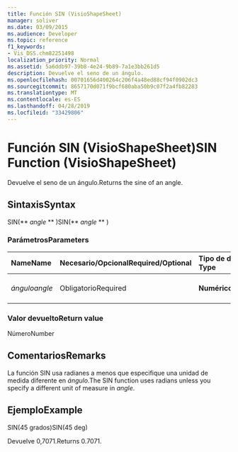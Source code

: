 ```yaml
---
title: Función SIN (VisioShapeSheet)
manager: soliver
ms.date: 03/09/2015
ms.audience: Developer
ms.topic: reference
f1_keywords:
- Vis_DSS.chm82251498
localization_priority: Normal
ms.assetid: 5a6ddb97-39b8-4e24-9b89-7a1e3bb261d5
description: Devuelve el seno de un ángulo.
ms.openlocfilehash: 00701656d400264c206f4a48ed88cf94f0902dc3
ms.sourcegitcommit: 8657170d071f9bcf680aba50b9c07f2a4fb82283
ms.translationtype: MT
ms.contentlocale: es-ES
ms.lasthandoff: 04/28/2019
ms.locfileid: "33429806"
---
```

# <a name="sin-function-visioshapesheet"></a><span data-ttu-id="396b4-103">Función SIN (VisioShapeSheet)</span><span class="sxs-lookup"><span data-stu-id="396b4-103">SIN Function (VisioShapeSheet)</span></span>

<span data-ttu-id="396b4-104">Devuelve el seno de un ángulo.</span><span class="sxs-lookup"><span data-stu-id="396b4-104">Returns the sine of an angle.</span></span> 
  
## <a name="syntax"></a><span data-ttu-id="396b4-105">Sintaxis</span><span class="sxs-lookup"><span data-stu-id="396b4-105">Syntax</span></span>

<span data-ttu-id="396b4-106">SIN(\*\* *angle* \*\* )</span><span class="sxs-lookup"><span data-stu-id="396b4-106">SIN(\*\* *angle* \*\* )</span></span> 
  
### <a name="parameters"></a><span data-ttu-id="396b4-107">Parámetros</span><span class="sxs-lookup"><span data-stu-id="396b4-107">Parameters</span></span>

|<span data-ttu-id="396b4-108">**Name**</span><span class="sxs-lookup"><span data-stu-id="396b4-108">**Name**</span></span>|<span data-ttu-id="396b4-109">**Necesario/Opcional**</span><span class="sxs-lookup"><span data-stu-id="396b4-109">**Required/Optional**</span></span>|<span data-ttu-id="396b4-110">**Tipo de datos**</span><span class="sxs-lookup"><span data-stu-id="396b4-110">**Data Type**</span></span>|<span data-ttu-id="396b4-111">**Descripción**</span><span class="sxs-lookup"><span data-stu-id="396b4-111">**Description**</span></span>|
|:-----|:-----|:-----|:-----|
| <span data-ttu-id="396b4-112">_ángulo_</span><span class="sxs-lookup"><span data-stu-id="396b4-112">_angle_</span></span> <br/> |<span data-ttu-id="396b4-113">Obligatorio</span><span class="sxs-lookup"><span data-stu-id="396b4-113">Required</span></span>  <br/> |<span data-ttu-id="396b4-114">**Numérico**</span><span class="sxs-lookup"><span data-stu-id="396b4-114">**Numeric**</span></span> <br/> |<span data-ttu-id="396b4-115">Ángulo del que obtener el seno.</span><span class="sxs-lookup"><span data-stu-id="396b4-115">The angle of which to get the sine.</span></span>  <br/> |
   
### <a name="return-value"></a><span data-ttu-id="396b4-116">Valor devuelto</span><span class="sxs-lookup"><span data-stu-id="396b4-116">Return value</span></span>

<span data-ttu-id="396b4-117">Número</span><span class="sxs-lookup"><span data-stu-id="396b4-117">Number</span></span>
  
## <a name="remarks"></a><span data-ttu-id="396b4-118">Comentarios</span><span class="sxs-lookup"><span data-stu-id="396b4-118">Remarks</span></span>

<span data-ttu-id="396b4-119">La función SIN usa radianes a menos que especifique una unidad de medida diferente en  _ángulo_.</span><span class="sxs-lookup"><span data-stu-id="396b4-119">The SIN function uses radians unless you specify a different unit of measure in  _angle_.</span></span>
  
## <a name="example"></a><span data-ttu-id="396b4-120">Ejemplo</span><span class="sxs-lookup"><span data-stu-id="396b4-120">Example</span></span>

<span data-ttu-id="396b4-121">SIN(45 grados)</span><span class="sxs-lookup"><span data-stu-id="396b4-121">SIN(45 deg)</span></span> 
  
<span data-ttu-id="396b4-122">Devuelve 0,7071.</span><span class="sxs-lookup"><span data-stu-id="396b4-122">Returns 0.7071.</span></span> 
  


